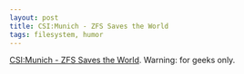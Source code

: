 ```yaml
---
layout: post
title: CSI:Munich - ZFS Saves the World
tags: filesystem, humor
---
```


[CSI:Munich - ZFS Saves the World](http://video.google.com/videoplay?docid=8100808442979626078).
Warning: for geeks only.
